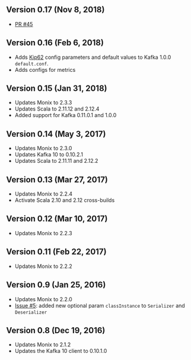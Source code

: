 ## Version 0.17 (Nov 8, 2018)

- [PR #45](https://github.com/monix/monix-kafka/pull/45)

## Version 0.16 (Feb 6, 2018)

- Adds [Kip62](https://cwiki.apache.org/confluence/display/KAFKA/KIP-62%3A+Allow+consumer+to+send+heartbeats+from+a+background+thread) config parameters and default values to Kafka 1.0.0 `default.conf`.
- Adds configs for metrics

## Version 0.15 (Jan 31, 2018)

- Updates Monix to 2.3.3
- Updates Scala to 2.11.12 and 2.12.4
- Added support for Kafka 0.11.0.1 and 1.0.0

## Version 0.14 (May 3, 2017)

- Updates Monix to 2.3.0
- Updates Kafka 10 to 0.10.2.1
- Updates Scala to 2.11.11 and 2.12.2

## Version 0.13 (Mar 27, 2017)

- Updates Monix to 2.2.4
- Activate Scala 2.10 and 2.12 cross-builds

## Version 0.12 (Mar 10, 2017)

- Updates Monix to 2.2.3

## Version 0.11 (Feb 22, 2017)

- Updates Monix to 2.2.2

## Version 0.9 (Jan 25, 2016)

- Updates Monix to 2.2.0
- [Issue #5](https://github.com/monix/monix-kafka/pull/5):
  added new optional param `classInstance` to `Serializer` and `Deserializer` 

## Version 0.8 (Dec 19, 2016)

- Updates Monix to 2.1.2
- Updates the Kafka 10 client to 0.10.1.0
